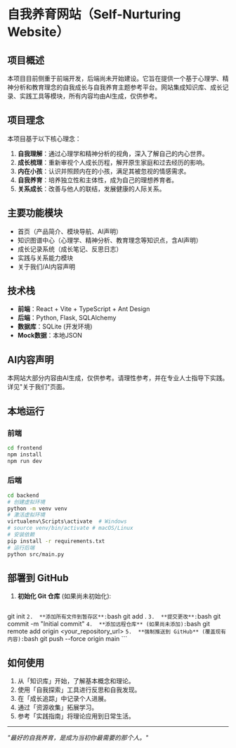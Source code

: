 # 自我养育网站（Self-Nurturing Website）

## 项目概述
本项目目前侧重于前端开发，后端尚未开始建设。它旨在提供一个基于心理学、精神分析和教育理念的自我成长与自我养育主题参考平台。网站集成知识库、成长记录、实践工具等模块，所有内容均由AI生成，仅供参考。

## 项目理念

本项目基于以下核心理念：

1.  **自我理解**：通过心理学和精神分析的视角，深入了解自己的内心世界。
2.  **成长梳理**：重新审视个人成长历程，解开原生家庭和过去经历的影响。
3.  **内在小孩**：认识并照顾内在的小孩，满足其被忽视的情感需求。
4.  **自我养育**：培养独立性和主体性，成为自己的理想养育者。
5.  **关系成长**：改善与他人的联结，发展健康的人际关系。

## 主要功能模块

- 首页（产品简介、模块导航、AI声明）
- 知识图谱中心（心理学、精神分析、教育理念等知识点，含AI声明）
- 成长记录系统（成长笔记、反思日志）
- 实践与关系能力模块
- 关于我们/AI内容声明

## 技术栈

-   **前端**：React + Vite + TypeScript + Ant Design
-   **后端**：Python, Flask, SQLAlchemy
-   **数据库**：SQLite (开发环境)
-   **Mock数据**：本地JSON

## AI内容声明

本网站大部分内容由AI生成，仅供参考。请理性参考，并在专业人士指导下实践。详见"关于我们"页面。

## 本地运行

### 前端
```bash
cd frontend
npm install
npm run dev
```

### 后端
```bash
cd backend
# 创建虚拟环境
python -m venv venv
# 激活虚拟环境
virtualenv\Scripts\activate  # Windows
# source venv/bin/activate # macOS/Linux
# 安装依赖
pip install -r requirements.txt
# 运行后端
python src/main.py
```

## 部署到 GitHub

1.  **初始化 Git 仓库** (如果尚未初始化):
    ```bash
git init
    ```
2.  **添加所有文件到暂存区**:
    ```bash
git add .
    ```
3.  **提交更改**:
    ```bash
git commit -m "Initial commit"
    ```
4.  **添加远程仓库** (如果尚未添加):
    ```bash
git remote add origin <your_repository_url>
    ```
5.  **强制推送到 GitHub** (覆盖现有内容):
    ```bash
git push --force origin main
    ```

## 如何使用

1.  从「知识库」开始，了解基本概念和理论。
2.  使用「自我探索」工具进行反思和自我发现。
3.  在「成长追踪」中记录个人进展。
4.  通过「资源收集」拓展学习。
5.  参考「实践指南」将理论应用到日常生活。



---

*"最好的自我养育，是成为当初你最需要的那个人。"*

